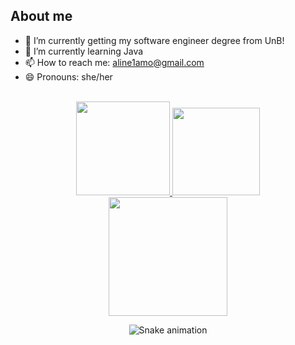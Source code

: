 ## About me
- 🔭 I’m currently getting my software engineer degree from UnB!
- 🌱 I’m currently learning Java
- 📫 How to reach me: <a href="mailto:aline1amo@gmail.com">aline1amo@gmail.com</a>
- 😄 Pronouns: she/her
<br>
<div align="center">
  <a href="https://github.com/aline-melo">
    <img height="150em" src="https://github-readme-stats.vercel.app/api?username=aline-melo&count_private=true&include_all_commits=true&show_icons=true&theme=synthwave&hide_border=false&show_owner=true"/>
    <img height="140em" src="https://github-readme-stats.vercel.app/api/top-langs/?username=aline-melo&layout=compact&langs_count=7&theme=synthwave"/>
  </a>
</div>

<div align="center">
<img height="190em" src="https://github-profile-summary-cards.vercel.app/api/cards/profile-details?username=aline-melo&theme=omni"/> 
<br>

</div>
</div>
 
 
<div align="center">
 
  ![Snake animation](https://github.com/danielbped/danielbped/blob/output/github-contribution-grid-snake.svg)
  
</div>
